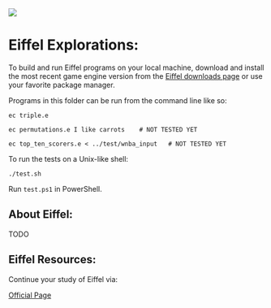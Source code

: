 <img src="https://raw.githubusercontent.com/rtoal/polyglot/master/docs/resources/eiffel-logo-64.png">

# Eiffel Explorations:

To build and run Eiffel programs on your local machine, download and install the most recent game engine version from the [Eiffel downloads page](https://account.eiffel.com/downloads) or use your favorite package manager.

Programs in this folder can be run from the command line like so:

```
ec triple.e
```

```
ec permutations.e I like carrots    # NOT TESTED YET
```

```
ec top_ten_scorers.e < ../test/wnba_input   # NOT TESTED YET
```

To run the tests on a Unix-like shell:

```
./test.sh
```

Run `test.ps1` in PowerShell.

## About Eiffel:

TODO

## Eiffel Resources:

Continue your study of Eiffel via:

[Official Page](https://www.eiffel.org/)  
